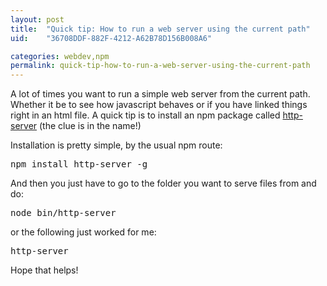 ```yaml
---
layout: post
title:  "Quick tip: How to run a web server using the current path"
uid:	"36708DDF-882F-4212-A62B78D156B008A6"

categories: webdev,npm
permalink: quick-tip-how-to-run-a-web-server-using-the-current-path
---
```

<p>A lot of times you want to run a simple web server from the current path. Whether it be to see how javascript behaves or if you have linked things right in an html file. A quick tip is to install an npm package called <a href="https://www.npmjs.com/package/http-server">http-server</a> (the clue is in the name!)&nbsp;</p>

<p>Installation is pretty simple, by the usual npm route:</p>

<pre>
npm install http-server -g</pre>

<p>And then you just have to go to the folder you want to serve files from and do:</p>

<pre>node bin/http-server</pre>

<p>or the following just worked for me:</p>

<pre>http-server</pre>

<p>Hope that helps!</p>